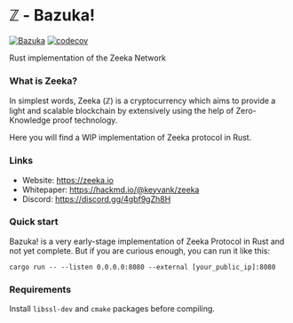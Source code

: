 # ℤ - Bazuka!

[![Bazuka](https://github.com/zeeka-network/bazuka/actions/workflows/actions.yml/badge.svg)](https://github.com/zeeka-network/bazuka/actions/workflows/actions.yml)
[![codecov](https://codecov.io/gh/zeeka-network/bazuka/branch/master/graph/badge.svg?token=8XTLET5GQN)](https://codecov.io/gh/zeeka-network/bazuka)

Rust implementation of the Zeeka Network

### What is Zeeka?

In simplest words, Zeeka (ℤ) is a cryptocurrency which aims to provide a light and scalable blockchain by extensively using the help of Zero-Knowledge proof technology.

Here you will find a WIP implementation of Zeeka protocol in Rust.

### Links

 - Website: https://zeeka.io
 - Whitepaper: https://hackmd.io/@keyvank/zeeka
 - Discord: https://discord.gg/4gbf9gZh8H

### Quick start

Bazuka! is a very early-stage implementation of Zeeka Protocol in Rust and not
yet complete. But if you are curious enough, you can run it like this:

```
cargo run -- --listen 0.0.0.0:8080 --external [your_public_ip]:8080
```

### Requirements

Install `libssl-dev` and `cmake` packages before compiling.
